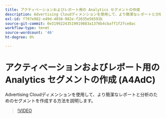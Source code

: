 ```yaml
---
title: アクティベーションおよびレポート用の Analytics セグメントの作成
description: Advertising Cloudディメンションを使用して、より簡潔なレポートと分析のためのセグメントを作成する方法を説明します。
exl-id: f797e982-e49d-4038-982e-f2635e56591b
source-git-commit: 0e31992243519919883a1376b4cbaff1f2fce8ac
workflow-type: tm+mt
source-wordcount: '46'
ht-degree: 0%

---
```


# アクティベーションおよびレポート用の Analytics セグメントの作成 (A4AdC)

Advertising Cloudディメンションを使用して、より簡潔なレポートと分析のためのセグメントを作成する方法を説明します。

>[!VIDEO](https://video.tv.adobe.com/v/33916)
